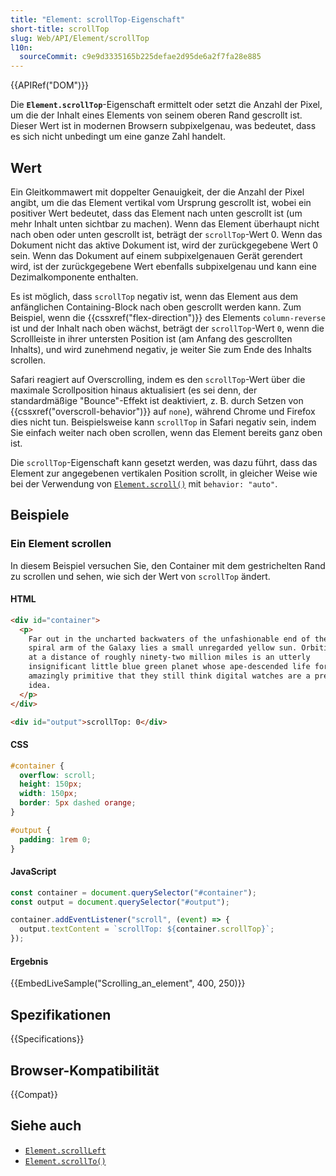 ```yaml
---
title: "Element: scrollTop-Eigenschaft"
short-title: scrollTop
slug: Web/API/Element/scrollTop
l10n:
  sourceCommit: c9e9d3335165b225defae2d95de6a2f7fa28e885
---
```


{{APIRef("DOM")}}

Die **`Element.scrollTop`**-Eigenschaft ermittelt oder setzt die Anzahl der Pixel, um die der Inhalt eines Elements von seinem oberen Rand gescrollt ist. Dieser Wert ist in modernen Browsern subpixelgenau, was bedeutet, dass es sich nicht unbedingt um eine ganze Zahl handelt.

## Wert

Ein Gleitkommawert mit doppelter Genauigkeit, der die Anzahl der Pixel angibt, um die das Element vertikal vom Ursprung gescrollt ist, wobei ein positiver Wert bedeutet, dass das Element nach unten gescrollt ist (um mehr Inhalt unten sichtbar zu machen). Wenn das Element überhaupt nicht nach oben oder unten gescrollt ist, beträgt der `scrollTop`-Wert 0. Wenn das Dokument nicht das aktive Dokument ist, wird der zurückgegebene Wert 0 sein. Wenn das Dokument auf einem subpixelgenauen Gerät gerendert wird, ist der zurückgegebene Wert ebenfalls subpixelgenau und kann eine Dezimalkomponente enthalten.

Es ist möglich, dass `scrollTop` negativ ist, wenn das Element aus dem anfänglichen Containing-Block nach oben gescrollt werden kann. Zum Beispiel, wenn die {{cssxref("flex-direction")}} des Elements `column-reverse` ist und der Inhalt nach oben wächst, beträgt der `scrollTop`-Wert `0`, wenn die Scrollleiste in ihrer untersten Position ist (am Anfang des gescrollten Inhalts), und wird zunehmend negativ, je weiter Sie zum Ende des Inhalts scrollen.

Safari reagiert auf Overscrolling, indem es den `scrollTop`-Wert über die maximale Scrollposition hinaus aktualisiert (es sei denn, der standardmäßige "Bounce"-Effekt ist deaktiviert, z. B. durch Setzen von {{cssxref("overscroll-behavior")}} auf `none`), während Chrome und Firefox dies nicht tun. Beispielsweise kann `scrollTop` in Safari negativ sein, indem Sie einfach weiter nach oben scrollen, wenn das Element bereits ganz oben ist.

Die `scrollTop`-Eigenschaft kann gesetzt werden, was dazu führt, dass das Element zur angegebenen vertikalen Position scrollt, in gleicher Weise wie bei der Verwendung von [`Element.scroll()`](/de/docs/Web/API/Element/scroll) mit `behavior: "auto"`.

## Beispiele

### Ein Element scrollen

In diesem Beispiel versuchen Sie, den Container mit dem gestrichelten Rand zu scrollen und sehen, wie sich der Wert von `scrollTop` ändert.

#### HTML

```html
<div id="container">
  <p>
    Far out in the uncharted backwaters of the unfashionable end of the western
    spiral arm of the Galaxy lies a small unregarded yellow sun. Orbiting this
    at a distance of roughly ninety-two million miles is an utterly
    insignificant little blue green planet whose ape-descended life forms are so
    amazingly primitive that they still think digital watches are a pretty neat
    idea.
  </p>
</div>

<div id="output">scrollTop: 0</div>
```

#### CSS

```css
#container {
  overflow: scroll;
  height: 150px;
  width: 150px;
  border: 5px dashed orange;
}

#output {
  padding: 1rem 0;
}
```

#### JavaScript

```js
const container = document.querySelector("#container");
const output = document.querySelector("#output");

container.addEventListener("scroll", (event) => {
  output.textContent = `scrollTop: ${container.scrollTop}`;
});
```

#### Ergebnis

{{EmbedLiveSample("Scrolling_an_element", 400, 250)}}

## Spezifikationen

{{Specifications}}

## Browser-Kompatibilität

{{Compat}}

## Siehe auch

- [`Element.scrollLeft`](/de/docs/Web/API/Element/scrollLeft)
- [`Element.scrollTo()`](/de/docs/Web/API/Element/scrollTo)
